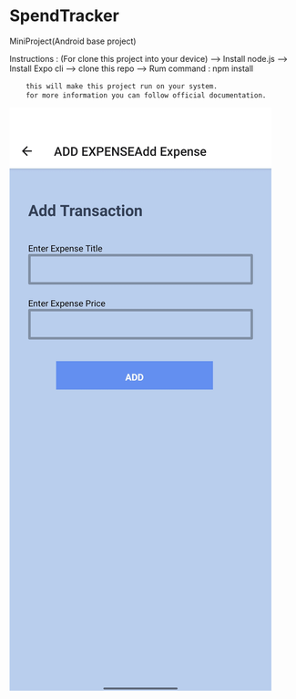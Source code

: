# SpendTracker
MiniProject(Android base project)


Instructions : (For clone this project into your device)
    --> Install node.js
    --> Install Expo cli
    --> clone this repo
    --> Rum command : 
        npm install
        
        this will make this project run on your system.
        for more information you can follow official documentation.
        
![Screenshot](https://github.com/Jauhari-01/SpendTracker/blob/main/WhatsApp%20Image%202022-05-25%20at%2011.15.44%20PM%20(1).jpeg)
